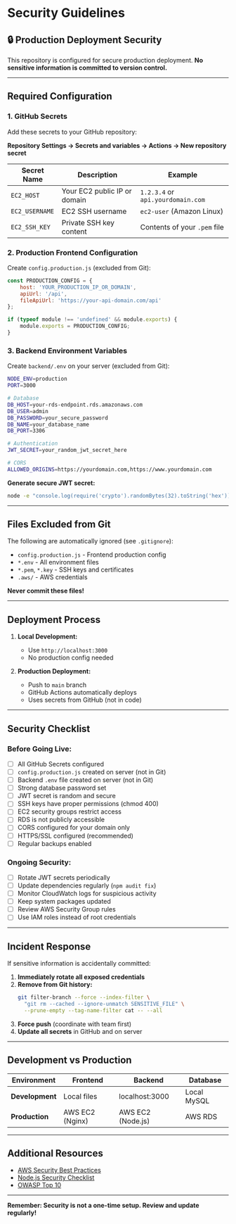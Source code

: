 # Security Guidelines

## 🔒 Production Deployment Security

This repository is configured for secure production deployment. **No sensitive information is committed to version control.**

---

## Required Configuration

### 1. GitHub Secrets

Add these secrets to your GitHub repository:

**Repository Settings → Secrets and variables → Actions → New repository secret**

| Secret Name | Description | Example |
|-------------|-------------|---------|
| `EC2_HOST` | Your EC2 public IP or domain | `1.2.3.4` or `api.yourdomain.com` |
| `EC2_USERNAME` | EC2 SSH username | `ec2-user` (Amazon Linux) |
| `EC2_SSH_KEY` | Private SSH key content | Contents of your `.pem` file |

### 2. Production Frontend Configuration

Create `config.production.js` (excluded from Git):

```javascript
const PRODUCTION_CONFIG = {
    host: 'YOUR_PRODUCTION_IP_OR_DOMAIN',
    apiUrl: '/api',
    fileApiUrl: 'https://your-api-domain.com/api'
};

if (typeof module !== 'undefined' && module.exports) {
    module.exports = PRODUCTION_CONFIG;
}
```

### 3. Backend Environment Variables

Create `backend/.env` on your server (excluded from Git):

```bash
NODE_ENV=production
PORT=3000

# Database
DB_HOST=your-rds-endpoint.rds.amazonaws.com
DB_USER=admin
DB_PASSWORD=your_secure_password
DB_NAME=your_database_name
DB_PORT=3306

# Authentication
JWT_SECRET=your_random_jwt_secret_here

# CORS
ALLOWED_ORIGINS=https://yourdomain.com,https://www.yourdomain.com
```

**Generate secure JWT secret:**
```bash
node -e "console.log(require('crypto').randomBytes(32).toString('hex'))"
```

---

## Files Excluded from Git

The following are automatically ignored (see `.gitignore`):

- `config.production.js` - Frontend production config
- `*.env` - All environment files
- `*.pem`, `*.key` - SSH keys and certificates
- `.aws/` - AWS credentials

**Never commit these files!**

---

## Deployment Process

1. **Local Development:**
   - Use `http://localhost:3000`
   - No production config needed

2. **Production Deployment:**
   - Push to `main` branch
   - GitHub Actions automatically deploys
   - Uses secrets from GitHub (not in code)

---

## Security Checklist

### Before Going Live:

- [ ] All GitHub Secrets configured
- [ ] `config.production.js` created on server (not in Git)
- [ ] Backend `.env` file created on server (not in Git)
- [ ] Strong database password set
- [ ] JWT secret is random and secure
- [ ] SSH keys have proper permissions (chmod 400)
- [ ] EC2 security groups restrict access
- [ ] RDS is not publicly accessible
- [ ] CORS configured for your domain only
- [ ] HTTPS/SSL configured (recommended)
- [ ] Regular backups enabled

### Ongoing Security:

- [ ] Rotate JWT secrets periodically
- [ ] Update dependencies regularly (`npm audit fix`)
- [ ] Monitor CloudWatch logs for suspicious activity
- [ ] Keep system packages updated
- [ ] Review AWS Security Group rules
- [ ] Use IAM roles instead of root credentials

---

## Incident Response

If sensitive information is accidentally committed:

1. **Immediately rotate all exposed credentials**
2. **Remove from Git history:**
   ```bash
   git filter-branch --force --index-filter \
     "git rm --cached --ignore-unmatch SENSITIVE_FILE" \
     --prune-empty --tag-name-filter cat -- --all
   ```
3. **Force push** (coordinate with team first)
4. **Update all secrets** in GitHub and on server

---

## Development vs Production

| Environment | Frontend | Backend | Database |
|-------------|----------|---------|----------|
| **Development** | Local files | localhost:3000 | Local MySQL |
| **Production** | AWS EC2 (Nginx) | AWS EC2 (Node.js) | AWS RDS |

---

## Additional Resources

- [AWS Security Best Practices](https://docs.aws.amazon.com/security/)
- [Node.js Security Checklist](https://nodejs.org/en/docs/guides/security/)
- [OWASP Top 10](https://owasp.org/www-project-top-ten/)

---

**Remember: Security is not a one-time setup. Review and update regularly!**

